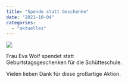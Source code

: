 ```yaml
---
title: "Spende statt Geschenke"
date: "2021-10-04"
categories: 
  - "aktuelles"
---
```


![](Spende-Frau-Wolf-485x1024.jpg)

Frau Eva Wolf spendet statt  
Geburtstagsgeschenken für die Schütteschule.

Vielen lieben Dank für diese großartige Aktion.
